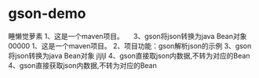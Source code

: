 # gson-demo
睡懒觉萝素
1、这是一个maven项目。    
3、gson将json转换为java Bean对象   
00000
1、这是一个maven项目。 
2、项目功能：gson解析json的示例 
3、gson将json转换为java Bean对象 
jljljl
4、gson直接取json内数据,不转为对应的Bean
4、gson直接获取json内数据,不转为对应的Bean

